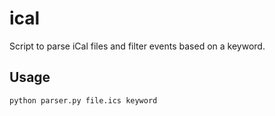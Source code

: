 ical
====

Script to parse iCal files and filter events based on a keyword.

Usage
------

    python parser.py file.ics keyword

